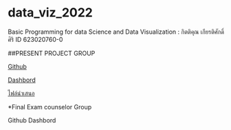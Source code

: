 # data_viz_2022
Basic Programming for data Science and Data Visualization : กิตติคุณ เกียรติศักดิ์ศิริ ID 623020760-0

##PRESENT PROJECT  GROUP

[Github](https://github.com/kittikhun62/data_viz_2022/blob/main/final.ipynb)

[Dashbord](https://datastudio.google.com/u/0/reporting/c18069e6-8827-46d1-aa42-329d7aa01e90/page/RALpC?fbclid=IwAR0U1EgOqe2Be2MIuPzgAVhIxTiKaiZ6Da83Oouq4V0w8ZG8jQ7FDx1gIwc)

[ไฟล์นำเสนอ](https://www.canva.com/design/DAE8jQ1mMq8/FhvW6_vbBcgu-unJF5CV5g/edit?utm_content=DAE8jQ1mMq8&utm_campaign=designshare&utm_medium=link2&utm_source=sharebutton&fbclid=IwAR1RyF-VVnky1KXe_t5ZNnHWgY_AwOlH_dKoT2W71MVH8S_HrCe_eJR3oT0)


*Final Exam counselor Group

Github
Dashbord
